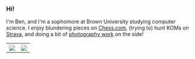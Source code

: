 ### **Hi!**

I'm Ben, and I'm a sophomore at Brown University studying computer science. I enjoy blundering pieces on [Chess.com](https://www.chess.com/member/ben-kang), (trying to) hunt KOMs on [Strava](https://www.strava.com/athletes/87693504), and doing a bit of [photography work](https://www.bj-photography.com/) on the side!

<table style="width:100%">
  <tr>
    <th><img src="https://github-readme-stats-alpha-orpin.vercel.app/api?username=b3nkang&show_icons=true&hide_border=true&theme=dark" /></th>
    <th><img src="https://github-readme-stats-alpha-orpin.vercel.app/api/top-langs/?username=b3nkang&layout=compact&langs_count=6&theme=dark" /></th>
  </tr>
</table>
